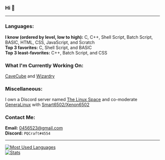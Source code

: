 ### Hi 👋

---

### **Languages:** <br>
**I know (ordered by level, low to high):** <!--x86 AT&T Assembly, x86 Intel Assembly, -->C, C++, Shell Script, Batch Script, BASIC, HTML, CSS, JavaScript, and Scratch<br>
**Top 3 favorites:** C, Shell Script, and BASIC<br>
**Top 3 least-favorites:** C++, Batch Script, and CSS<br>
### **What I'm Currently Working On:** <br>
[CaveCube](https://github.com/PQCraft/CaveCube) and [Wizardry](https://github.com/Wizardry-PL)<br>
### **Miscellaneous:** <br>
I own a Discord server named [The Linux Space](https://discord.gg/AFe6Acxr78) and co-moderate [GeneraLinux](https://discord.gg/3Yh6JERUx2) with [Smart6502/Xenon6502](http://github.com/smart6502)<br>
### **Contact Me:** <br>
**Email:** [0456523@gmail.com](mailto:0456523@gmail.com)<br>
**Discord:** `PQCraft#4554`<br>

---

[
![Most Used Languages](https://github-readme-stats.vercel.app/api/top-langs/?username=pqcraft&layout=compact&theme=github_dark&hide_border=true)<br>
![Stats](https://github-readme-stats.vercel.app/api?username=pqcraft&show_icons=true&theme=github_dark&hide_border=true)
](#?)
